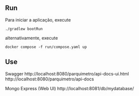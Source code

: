 ## Run

Para iniciar a aplicação, execute

```
./gradlew bootRun
```

alternativamente, execute

```
docker compose -f run/compose.yaml up
```

## Use

Swagger
http://localhost:8080/parquimetro/api-docs-ui.html
http://localhost:8080/parquimetro/api-docs

Mongo Express (Web UI)
http://localhost:8081/db/mydatabase/
